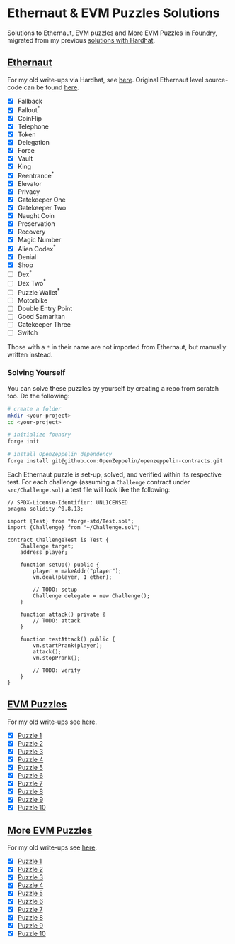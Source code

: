 # Ethernaut & EVM Puzzles Solutions

Solutions to Ethernaut, EVM puzzles and More EVM Puzzles in [Foundry](https://book.getfoundry.sh/), migrated from my previous [solutions with Hardhat](https://github.com/erhant/solidity-ctfs).

## [Ethernaut](https://ethernaut.openzeppelin.com/)

For my old write-ups via Hardhat, see [here](https://dev.to/erhant/series/18918). Original Ethernaut level source-code can be found [here](https://github.com/OpenZeppelin/ethernaut/tree/master/contracts/contracts/levels).

- [x] Fallback
- [x] Fallout<sup>\*</sup>
- [x] CoinFlip
- [x] Telephone
- [x] Token
- [x] Delegation
- [x] Force
- [x] Vault
- [x] King
- [x] Reentrance<sup>\*</sup>
- [x] Elevator
- [x] Privacy
- [x] Gatekeeper One
- [x] Gatekeeper Two
- [x] Naught Coin
- [x] Preservation
- [x] Recovery
- [x] Magic Number
- [x] Alien Codex<sup>\*</sup>
- [x] Denial
- [x] Shop
- [ ] Dex<sup>\*</sup>
- [ ] Dex Two<sup>\*</sup>
- [ ] Puzzle Wallet<sup>\*</sup>
- [ ] Motorbike
- [ ] Double Entry Point
- [ ] Good Samaritan
- [ ] Gatekeeper Three
- [ ] Switch

Those with a `*` in their name are not imported from Ethernaut, but manually written instead.

### Solving Yourself

You can solve these puzzles by yourself by creating a repo from scratch too. Do the following:

```sh
# create a folder
mkdir <your-project>
cd <your-project>

# initialize foundry
forge init

# install OpenZeppelin dependency
forge install git@github.com:OpenZeppelin/openzeppelin-contracts.git
```

Each Ethernaut puzzle is set-up, solved, and verified within its respective test. For each challenge (assuming a `Challenge` contract under `src/Challenge.sol`) a test file will look like the following:

```sol
// SPDX-License-Identifier: UNLICENSED
pragma solidity ^0.8.13;

import {Test} from "forge-std/Test.sol";
import {Challenge} from "~/Challenge.sol";

contract ChallengeTest is Test {
    Challenge target;
    address player;

    function setUp() public {
        player = makeAddr("player");
        vm.deal(player, 1 ether);

        // TODO: setup
        Challenge delegate = new Challenge();
    }

    function attack() private {
        // TODO: attack
    }

    function testAttack() public {
        vm.startPrank(player);
        attack();
        vm.stopPrank();

        // TODO: verify
    }
}
```

## [EVM Puzzles](https://github.com/fvictorio/evm-puzzles/)

For my old write-ups see [here](https://dev.to/erhant/evm-puzzles-walkthrough-471a).

- [x] [Puzzle 1](./docs/EvmPuzzles.md#puzzle-1)
- [x] [Puzzle 2](./docs/EvmPuzzles.md#puzzle-2)
- [x] [Puzzle 3](./docs/EvmPuzzles.md#puzzle-3)
- [x] [Puzzle 4](./docs/EvmPuzzles.md#puzzle-4)
- [x] [Puzzle 5](./docs/EvmPuzzles.md#puzzle-5)
- [x] [Puzzle 6](./docs/EvmPuzzles.md#puzzle-6)
- [x] [Puzzle 7](./docs/EvmPuzzles.md#puzzle-7)
- [x] [Puzzle 8](./docs/EvmPuzzles.md#puzzle-8)
- [x] [Puzzle 9](./docs/EvmPuzzles.md#puzzle-9)
- [x] [Puzzle 10](./docs/EvmPuzzles.md#puzzle-10)

## [More EVM Puzzles](https://github.com/daltyboy11/more-evm-puzzles)

For my old write-ups see [here](https://dev.to/erhant/more-evm-puzzles-walkthrough-4lil).

- [x] [Puzzle 1](./docs/MoreEvmPuzzles.md#puzzle-1)
- [x] [Puzzle 2](./docs/MoreEvmPuzzles.md#puzzle-2)
- [x] [Puzzle 3](./docs/MoreEvmPuzzles.md#puzzle-3)
- [x] [Puzzle 4](./docs/MoreEvmPuzzles.md#puzzle-4)
- [x] [Puzzle 5](./docs/MoreEvmPuzzles.md#puzzle-5)
- [x] [Puzzle 6](./docs/MoreEvmPuzzles.md#puzzle-6)
- [x] [Puzzle 7](./docs/MoreEvmPuzzles.md#puzzle-7)
- [x] [Puzzle 8](./docs/MoreEvmPuzzles.md#puzzle-8)
- [x] [Puzzle 9](./docs/MoreEvmPuzzles.md#puzzle-9)
- [x] [Puzzle 10](./docs/MoreEvmPuzzles.md#puzzle-10)
